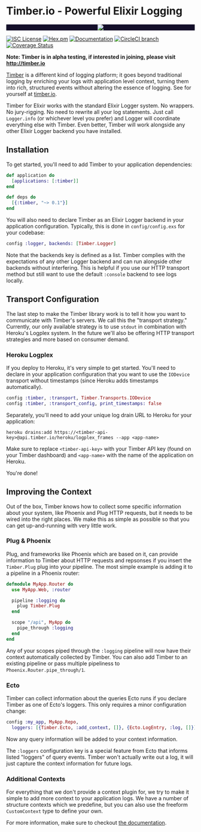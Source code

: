 # Timber.io - Powerful Elixir Logging

<p align="center" style="background: #140f2a;">
<a href="http://github.com/timberio/timber-ruby"><img src="http://res.cloudinary.com/timber/image/upload/c_scale,w_537/v1464797600/how-it-works_sfgfjp.gif" /></a>
</p>

[![ISC License](https://img.shields.io/badge/license-ISC-ff69b4.svg)](LICENSE) [![Hex.pm](https://img.shields.io/hexpm/v/timber.svg?maxAge=18000=plastic)](https://hex.pm/packages/timber) [![Documentation](https://img.shields.io/badge/hexdocs-latest-blue.svg)](https://hexdocs.pm/timber/index.html) [![CircleCI branch](https://img.shields.io/circleci/project/timberio/timber-elixir/master.svg?maxAge=18000=plastic)](https://circleci.com/gh/timberio/timber-elixir/tree/master) [![Coverage Status](https://coveralls.io/repos/github/timberio/timber-elixir/badge.svg?branch=master)](https://coveralls.io/github/timberio/timber-elixir=master)

**Note: Timber is in alpha testing, if interested in joining, please visit http://timber.io**

[Timber](http://timber.io) is a different kind of logging platform; it goes beyond traditional
logging by enriching your logs with application level context, turning them into rich, structured
events without altering the essence of logging. See for yourself at [timber.io](http://timber.io).

Timber for Elixir works with the standard Elixir Logger system. No wrappers. No jury-rigging.
No need to rewrite all your log statements. Just call `Logger.info` (or whichever level you
prefer) and Logger will coordinate everything else with Timber. Even better, Timber will
work alongside any other Elixir Logger backend you have installed.

## Installation

To get started, you'll need to add Timber to your application dependencies:

```elixir
def application do
  [applications: [:timber]]
end

def deps do
  [{:timber, "~> 0.1"}]
end
```

You will also need to declare Timber as an Elixir Logger backend in your application
configuration. Typically, this is done in `config/config.exs` for your codebase:

```elixir
config :logger, backends: [Timber.Logger]
```

Note that the backends key is defined as a list. Timber complies with the expectations
of any other Logger backend and can run alongside other backends without interfering.
This is helpful if you use our HTTP transport method but still want to use the default
`:console` backend to see logs locally.

## Transport Configuration

The last step to make the Timber library work is to tell it how you want to communicate with Timber's servers.
We call this the "transport strategy." Currently, our only available strategy is to use `stdout` in combination
with Heroku's Logplex system. In the future we'll also be offering HTTP transport strategies and more based
on consumer demand.

### Heroku Logplex

If you deploy to Heroku, it's very simple to get started. You'll need to declare in your application configuration
that you want to use the `IODevice` transport without timestamps (since Heroku adds timestamps automatically).

```elixir
config :timber, :transport, Timber.Transports.IODevice
config :timber, :transport_config, print_timestamps: false
```

Separately, you'll need to add your unique log drain URL to Heroku for your application:

```shell
heroku drains:add https://<timber-api-key>@api.timber.io/heroku/logplex_frames --app <app-name>
```

Make sure to replace `<timber-api-key>` with your Timber API key (found on your Timber dashboard)
and `<app-name>` with the name of the application on Heroku.

You're done!

## Improving the Context

Out of the box, Timber knows how to collect some specific information about your system, like
Phoenix and Plug HTTP requests, but it needs to be wired into the right places. We make this
as simple as possible so that you can get up-and-running with very little work.

### Plug & Phoenix

Plug, and frameworks like Phoenix which are based on it, can provide information to Timber about
HTTP requests and repsonses if you insert the `Timber.Plug` plug into your pipeline. The most
simple example is adding it to a pipeline in a Phoenix router:

```elixir
defmodule MyApp.Router do
  use MyApp.Web, :router

  pipeline :logging do
    plug Timber.Plug
  end

  scope "/api", MyApp do
    pipe_through :logging
  end
end
```

Any of your scopes piped through the `:logging` pipeline will now have their
context automatically collected by Timber. You can also add Timber to an
existing pipeline or pass multiple pipeliness to `Phoenix.Router.pipe_through/1`.

### Ecto

Timber can collect information about the queries Ecto runs if you declare
Timber as one of Ecto's loggers. This only requires a minor configuration
change:

```elixir
config :my_app, MyApp.Repo,
  loggers: [{Timber.Ecto, :add_context, []}, {Ecto.LogEntry, :log, []}]
```

Now any query information will be added to your context information.

The `:loggers` configuration key is a special feature from Ecto that
informs listed "loggers" of query events. Timber won't actually write
out a log, it will just capture the context information for future
logs.

### Additional Contexts

For everything that we don't provide a context plugin for, we try to make it simple to add
more context to your application logs. We have a number of structure contexts which we
predefine, but you can also use the freeform `CustomContext` type to define your own.

For more information, make sure to checkout [the documentation]().

